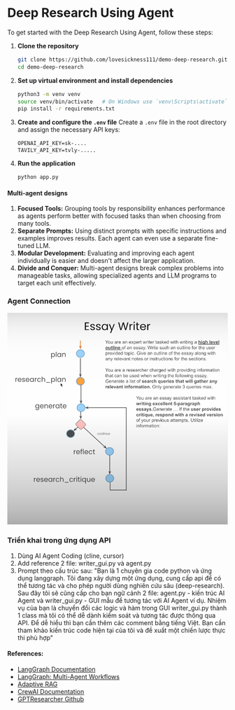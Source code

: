 # Deep Research Using Agent

To get started with the Deep Research Using Agent, follow these steps:

1. **Clone the repository**
   ```bash
   git clone https://github.com/lovesickness111/demo-deep-research.git
   cd demo-deep-research
   ```

2. **Set up virtual environment and install dependencies**
   ```bash
   python3 -m venv venv
   source venv/bin/activate   # On Windows use `venv\Scripts\activate`
   pip install -r requirements.txt
   ```

3. **Create and configure the `.env` file**
   Create a `.env` file in the root directory and assign the necessary API keys:
   ```env
   OPENAI_API_KEY=sk-....
   TAVILY_API_KEY=tvly-.....
   ```

4. **Run the application**
   ```bash
   python app.py
   ```

#### Multi-agent designs

1. **Focused Tools:** Grouping tools by responsibility enhances performance as agents perform better with focused tasks than when choosing from many tools.
2. **Separate Prompts:** Using distinct prompts with specific instructions and examples improves results. Each agent can even use a separate fine-tuned LLM.
3. **Modular Development:** Evaluating and improving each agent individually is easier and doesn't affect the larger application.
4. **Divide and Conquer:** Multi-agent designs break complex problems into manageable tasks, allowing specialized agents and LLM programs to target each unit effectively.

### Agent Connection

![Multi-agent Diagram](images/visualize-graph.png)

### Triển khai trong ứng dụng API
1. Dùng AI Agent Coding (cline, cursor)
2. Add reference 2 file: writer_gui.py và agent.py
3. Prompt theo cấu trúc sau:
    "Bạn là 1 chuyên gia code python và ứng dụng langgraph. Tôi đang xây dựng một ứng dụng, cung cấp api để có thể tương tác và cho phép người dùng nghiên cứu sâu (deep-research). Sau đây tôi sẽ cũng cấp cho bạn ngữ cảnh 2 file: agent.py - kiến trúc AI Agent và writer_gui.py - GUI mẫu để tương tác với AI Agent ví dụ.
   Nhiệm vụ của bạn là chuyển đổi các logic và hàm trong GUI writer_gui.py thành 1 class mà tôi có thể dễ dành kiểm soát và tương tác được thông qua API. Để dễ hiểu thì bạn cần thêm các comment bằng tiếng Việt. Bạn cần tham khảo kiến trúc code hiện tại của tôi và đề xuất một chiến lược thực thi phù hợp"

#### References:
- [LangGraph Documentation](https://blog.langchain.dev/langgraph/)
- [LangGraph: Multi-Agent Workflows](https://blog.langchain.dev/langgraph-multi-agent-workflows/)
- [Adaptive RAG](https://langchain-ai.github.io/langgraph/tutorials/rag/langgraph_adaptive_rag/)
- [CrewAI Documentation](https://docs.crewai.com/core-concepts/Agents/)
- [GPTResearcher Github](https://github.com/assafelovic/gpt-researcher?ref=blog.langchain.dev)
